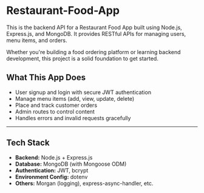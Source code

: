 # Restaurant-Food-App
This is the backend API for a Restaurant Food App built using  Node.js, Express.js, and MongoDB. It provides RESTful APIs for managing users, menu items, and orders.

Whether you're building a food ordering platform or learning backend development, this project is a solid foundation to get started.

##  What This App Does

-  User signup and login with secure JWT authentication  
-  Manage menu items (add, view, update, delete)  
-  Place and track customer orders  
-  Admin routes to control content  
-  Handles errors and invalid requests gracefully  

---

##  Tech Stack

- **Backend:** Node.js + Express.js  
- **Database:** MongoDB (with Mongoose ODM)  
- **Authentication:** JWT, bcrypt  
- **Environment Config:** dotenv  
- **Others:** Morgan (logging), express-async-handler, etc.
